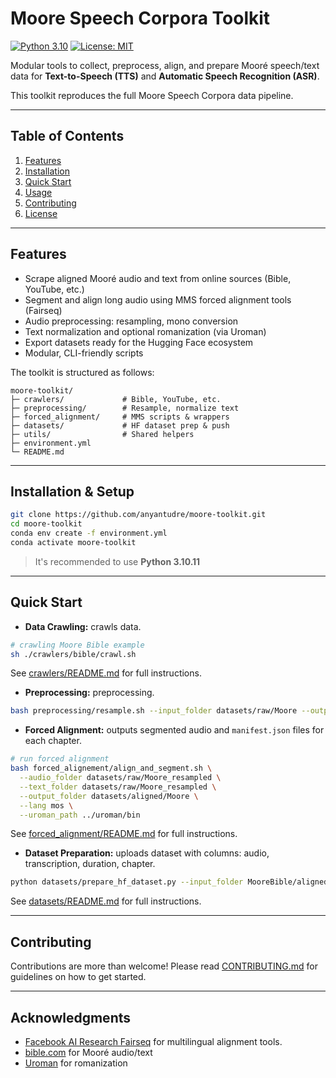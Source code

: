 # Moore Speech Corpora Toolkit
[![Python 3.10](https://img.shields.io/badge/python-3.10-blue)](https://www.python.org/downloads/release/python-3100/)
[![License: MIT](https://img.shields.io/badge/license-MIT-green)](LICENSE)

Modular tools to collect, preprocess, align, and prepare Mooré speech/text data for **Text-to-Speech (TTS)** and **Automatic Speech Recognition (ASR)**.

This toolkit reproduces the full Moore Speech Corpora data pipeline.

---

## Table of Contents

1. [Features](#features)  
2. [Installation](#installation)  
3. [Quick Start](#quick-start)  
4. [Usage](#usage)
6. [Contributing](#contributing)  
7. [License](#license)

---

## Features

- Scrape aligned Mooré audio and text from online sources (Bible, YouTube, etc.)
- Segment and align long audio using MMS forced alignment tools (Fairseq)
- Audio preprocessing: resampling, mono conversion
- Text normalization and optional romanization (via Uroman)
- Export datasets ready for the Hugging Face ecosystem
- Modular, CLI-friendly scripts

The toolkit is structured as follows:
```text
moore-toolkit/
├─ crawlers/             # Bible, YouTube, etc.
├─ preprocessing/        # Resample, normalize text
├─ forced_alignment/     # MMS scripts & wrappers
├─ datasets/             # HF dataset prep & push
├─ utils/                # Shared helpers
├─ environment.yml
└─ README.md
```

---

## Installation & Setup
```bash
git clone https://github.com/anyantudre/moore-toolkit.git
cd moore-toolkit
conda env create -f environment.yml
conda activate moore-toolkit
```

> It's recommended to use **Python 3.10.11**

---

## Quick Start

- **Data Crawling:** crawls data.  
```bash
# crawling Moore Bible example
sh ./crawlers/bible/crawl.sh
```
See [crawlers/README.md](crawlers/README.md) for full instructions.

- **Preprocessing:** preprocessing.
```bash
bash preprocessing/resample.sh --input_folder datasets/raw/Moore --output_folder datasets/raw/Moore_resampled
```

- **Forced Alignment:** outputs segmented audio and `manifest.json` files for each chapter.  
```bash
# run forced alignment
bash forced_alignement/align_and_segment.sh \
  --audio_folder datasets/raw/Moore_resampled \
  --text_folder datasets/raw/Moore_resampled \
  --output_folder datasets/aligned/Moore \
  --lang mos \
  --uroman_path ../uroman/bin
```
See [forced_alignment/README.md](forced_alignment/README.md) for full instructions.

- **Dataset Preparation:** uploads dataset with columns: audio, transcription, duration, chapter.
```bash
python datasets/prepare_hf_dataset.py --input_folder MooreBible/aligned/Moore --repo_id anyantudre/moore-asr-dataset --hf_token hf_xxxx
```
See [datasets/README.md](datasets/README.md) for full instructions.

---

## Contributing
Contributions are more than welcome! Please read [CONTRIBUTING.md](CONTRIBUTING.md) for guidelines on how to get started.

---

## Acknowledgments
* [Facebook AI Research Fairseq](https://github.com/facebookresearch/fairseq/) for multilingual alignment tools.
* [bible.com](https://www.bible.com/) for Mooré audio/text
* [Uroman](https://github.com/isi-nlp/uroman) for romanization